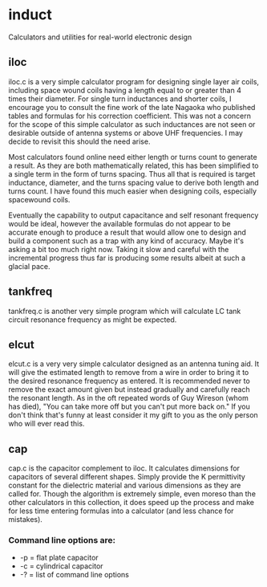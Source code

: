 # induct
Calculators and utilities for real-world electronic design

## iloc
iloc.c is a very simple calculator program for designing single layer air coils,
including space wound coils having a length equal to or greater than 4 times
their diameter. For single turn inductances and shorter coils, I encourage you
to consult the fine work of the late Nagaoka who published tables and formulas
for his correction coefficient. This was not a concern for the scope of this
simple calculator as such inductances are not seen or desirable outside of
antenna systems or above UHF frequencies. I may decide to revisit this should
the need arise.

Most calculators found online need either length or turns count to generate a
result. As they are both mathematically related, this has been simplified to a
single term in the form of turns spacing. Thus all that is required is target
inductance, diameter, and the turns spacing value to derive both length and
turns count. I have found this much easier when designing coils, especially
spacewound coils.

Eventually the capability to output capacitance and self resonant frequency
would be ideal, however the available formulas do not appear to be accurate
enough to produce a result that would allow one to design and build a component
such as a trap with any kind of accuracy. Maybe it's asking a bit too much right
now. Taking it slow and careful with the incremental progress thus far is
producing some results albeit at such a glacial pace.

## tankfreq
tankfreq.c is another very simple program which will calculate LC tank circuit
resonance frequency as might be expected. 

## elcut
elcut.c is a very very simple calculator designed as an antenna tuning aid. It
will give the estimated length to remove from a wire in order to bring it to the
desired resonance frequency as entered. It is recommended never to remove the
exact amount given but instead gradually and carefully reach the resonant
length. As in the oft repeated words of Guy Wireson (whom has died), "You can
take more off but you can't put more back on." If you don't think that's funny
at least consider it my gift to you as the only person who will ever read this.

## cap
cap.c is the capacitor complement to iloc. It calculates dimensions for
capacitors of several different shapes. Simply provide the K permittivity
constant for the dielectric material and various dimensions as they are called
for. Though the algorithm is extremely simple, even moreso than the other
calculators in this collection, it does speed up the process and make for less
time entering formulas into a calculator (and less chance for mistakes).

### Command line options are:
* -p = flat plate capacitor
* -c = cylindrical capacitor
* -? = list of command line options
